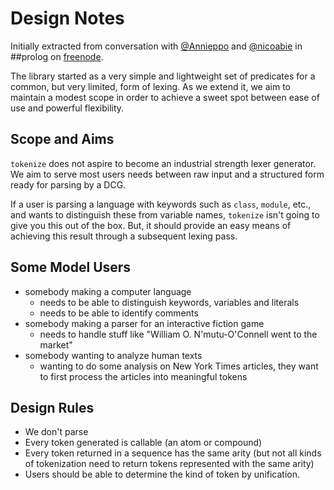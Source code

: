 # Design Notes

Initially extracted from conversation with
[@Annieppo](https://github.com/Anniepoo) and [@nicoabie](https://github.com/nicoabie) in
##prolog on [freenode](https://freenode.net/).

The library started as a very simple and lightweight set of predicates for a
common, but very limited, form of lexing. As we extend it, we aim to maintain a
modest scope in order to achieve a sweet spot between ease of use and powerful
flexibility.

## Scope and Aims

`tokenize` does not aspire to become an industrial strength lexer generator. We
aim to serve most users needs between raw input and a structured form ready for
parsing by a DCG.

If a user is parsing a language with keywords such as `class`, `module`, etc.,
and wants to distinguish these from variable names, `tokenize` isn't going to
give you this out of the box. But, it should provide an easy means of achieving
this result through a subsequent lexing pass.

## Some Model Users

* somebody making a computer language
  * needs to be able to distinguish keywords, variables and literals
  * needs to be able to identify comments
* somebody making a parser for an interactive fiction game
  * needs to handle stuff like "William O. N'mutu-O'Connell went to the market"
* somebody wanting to analyze human texts
  * wanting to do some analysis on New York Times articles, they want to first
    process the articles into meaningful tokens

## Design Rules

* We don't parse
* Every token generated is callable (an atom or compound)
* Every token returned in a sequence has the same arity (but not all kinds of tokenization need to return tokens represented with the same arity)
* Users should be able to determine the kind of token by unification.
